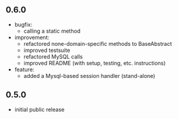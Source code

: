 ## 0.6.0

 * bugfix:
    * calling a static method
 * improvement:
    * refactored none-domain-specific methods to BaseAbstract
    * improved testsuite
    * refactored MySQL calls
    * improved README (with setup, testing, etc. instructions)
 * feature:
    * added a Mysql-based session handler (stand-alone)

## 0.5.0

 * initial public release

